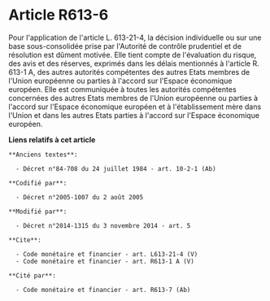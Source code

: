 # Article R613-6

Pour l'application de l'article L. 613-21-4, la décision individuelle ou sur une base sous-consolidée prise par l'Autorité de
contrôle prudentiel et de résolution est dûment motivée. Elle tient compte de l'évaluation du risque, des avis et des
réserves, exprimés dans les délais mentionnés à l'article R. 613-1 A, des autres autorités compétentes des autres Etats
membres de l'Union européenne ou parties à l'accord sur l'Espace économique européen. Elle est communiquée à toutes les
autorités compétentes concernées des autres Etats membres de l'Union européenne ou parties à l'accord sur l'Espace économique
européen et à l'établissement mère dans l'Union et dans les autres Etats parties à l'accord sur l'Espace économique européen.

**Liens relatifs à cet article**

	**Anciens textes**:

	  - Décret n°84-708 du 24 juillet 1984 - art. 10-2-1 (Ab)

	**Codifié par**:

	  - Décret n°2005-1007 du 2 août 2005

	**Modifié par**:

	  - Décret n°2014-1315 du 3 novembre 2014 - art. 5

	**Cite**:

	  - Code monétaire et financier - art. L613-21-4 (V)
	  - Code monétaire et financier - art. R613-1 A (V)

	**Cité par**:

	  - Code monétaire et financier - art. R613-7 (Ab)

